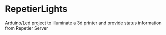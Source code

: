 # RepetierLights
Arduino/Led project to illuminate a 3d printer and provide status information from Repetier Server
